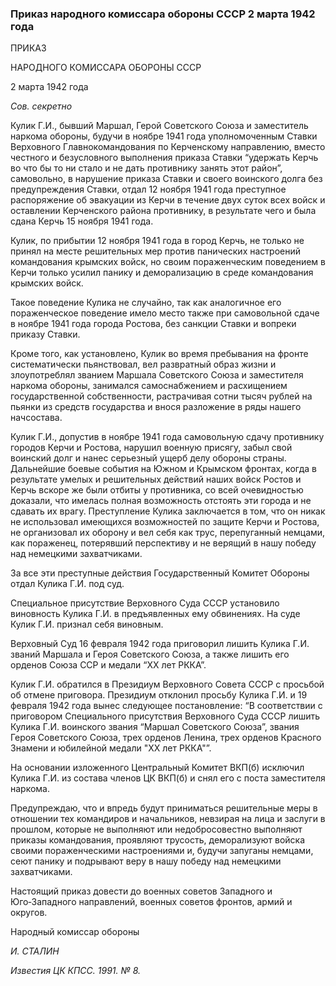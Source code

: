 ### Приказ народного комиссара обороны СССР 2 марта 1942 года

ПРИКАЗ

НАРОДНОГО КОМИССАРА ОБОРОНЫ СССР

2 марта 1942 года

_Сов. секретно_

Кулик Г.И., бывший Маршал, Герой Советского Союза и заместитель наркома обороны, будучи в ноябре 1941 года уполномоченным Ставки Верховного Главнокомандования по Керченскому направлению, вместо честного и безусловного выполнения приказа Ставки “удержать Керчь во что бы то ни стало и не дать противнику занять этот район”, самовольно, в нарушение приказа Ставки и своего воинского долга без предупреждения Ставки, отдал 12 ноября 1941 года преступное распоряжение об эвакуации из Керчи в течение двух суток всех войск и оставлении Керченского района противнику, в результате чего и была сдана Керчь 15 ноября 1941 года.

Кулик, по прибытии 12 ноября 1941 года в город Керчь, не только не принял на месте решительных мер против панических настроений командования крымских войск, но своим пораженческим поведением в Керчи только усилил панику и деморализацию в среде командования крымских войск.

Такое поведение Кулика не случайно, так как аналогичное его пораженческое поведение имело место также при самовольной сдаче в ноябре 1941 года города Ростова, без санкции Ставки и вопреки приказу Ставки.

Кроме того, как установлено, Кулик во время пребывания на фронте систематически пьянствовал, вел развратный образ жизни и злоупотреблял званием Маршала Советского Союза и заместителя наркома обороны, занимался самоснабжением и расхищением государственной собственности, растрачивая сотни тысяч рублей на пьянки из средств государства и внося разложение в ряды нашего начсостава.

Кулик Г.И., допустив в ноябре 1941 года самовольную сдачу противнику городов Керчи и Ростова, нарушил военную присягу, забыл свой воинский долг и нанес серьезный ущерб делу обороны страны. Дальнейшие боевые события на Южном и Крымском фронтах, когда в результате умелых и решительных действий наших войск Ростов и Керчь вскоре же были отбиты у противника, со всей очевидностью доказали, что имелась полная возможность отстоять эти города и не сдавать их врагу. Преступление Кулика заключается в том, что он никак не использовал имеющихся возможностей по защите Керчи и Ростова, не организовал их оборону и вел себя как трус, перепуганный немцами, как пораженец, потерявший перспективу и не верящий в нашу победу над немецкими захватчиками.

За все эти преступные действия Государственный Комитет Обороны отдал Кулика Г.И. под суд.

Специальное присутствие Верховного Суда СССР установило виновность Кулика Г.И. в предъявленных ему обвинениях. На суде Кулик Г.И. признал себя виновным.

Верховный Суд 16 февраля 1942 года приговорил лишить Кулика Г.И. званий Маршала и Героя Советского Союза, а также лишить его орденов Союза ССР и медали “XX лет РККА”.

Кулик Г.И. обратился в Президиум Верховного Совета СССР с просьбой об отмене приговора. Президиум отклонил просьбу Кулика Г.И. и 19 февраля 1942 года вынес следующее постановление: “В соответствии с приговором Специального присутствия Верховного Суда СССР лишить Кулика Г.И. воинского звания “Маршал Советского Союза”, звания Героя Советского Союза, трех орденов Ленина, трех орденов Красного Знамени и юбилейной медали "XX лет РККА"”.

На основании изложенного Центральный Комитет ВКП(б) исключил Кулика Г.И. из состава членов ЦК ВКП(б) и снял его с поста заместителя наркома.

Предупреждаю, что и впредь будут приниматься решительные меры в отношении тех командиров и начальников, невзирая на лица и заслуги в прошлом, которые не выполняют или недобросовестно выполняют приказы командования, проявляют трусость, деморализуют войска своими пораженческими настроениями и, будучи запуганы немцами, сеют панику и подрывают веру в нашу победу над немецкими захватчиками.

Настоящий приказ довести до военных советов Западного и Юго‑Западного направлений, военных советов фронтов, армий и округов.

Народный комиссар обороны

_И. СТАЛИН_

_Известия ЦК КПСС. 1991. № 8._